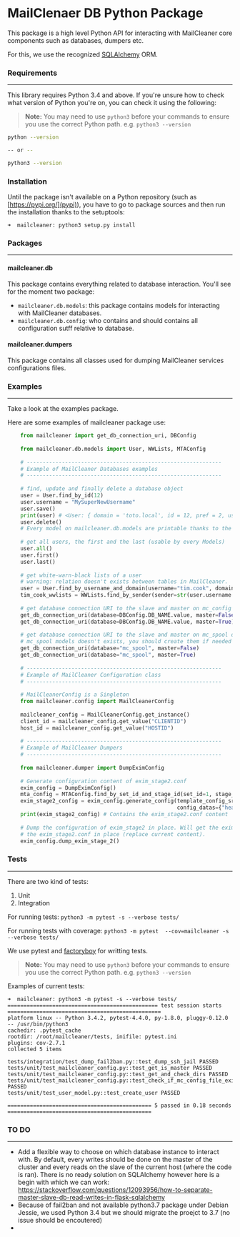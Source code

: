 # MailClenaer DB Python Package

This package is a high level Python API for interacting with MailCleaner core components such as databases, dumpers etc.

For this, we use the recognized [SQLAlchemy](https://www.sqlalchemy.org/) ORM.

### Requirements

---

This library requires Python 3.4 and above. If you're unsure how to check what version of Python you're on, you can check it using the following:

> **Note:** You may need to use `python3` before your commands to ensure you use the correct Python path. e.g. `python3 --version`

```bash
python --version

-- or --

python3 --version
```

### Installation

Until the package isn't available on a Python repository (such as [https://pypi.org/](pypi)), you have to go to package
sources and then run the installation thanks to the setuptools:

```shell
➜  mailcleaner: python3 setup.py install
```

### Packages

---

#### mailcleaner.db

This package contains everything related to database interaction. You'll see for the moment two package:

- ``mailcleaner.db.models``: this package contains models for interacting with MailCleaner databases.
- ``mailcleaner.db.config``: who contains and should contains all configuration sutff relative to database.

#### mailcleaner.dumpers

This package contains all classes used for dumping MailCleaner services configurations files.

### Examples

---
Take a look at the examples package.

Here are some examples of mailcleaner package use:

```python
    from mailcleaner import get_db_connection_uri, DBConfig
    
    from mailcleaner.db.models import User, WWLists, MTAConfig
    
    # -------------------------------------------------------------
    # Example of MailCleaner Databases examples
    # -------------------------------------------------------------
    
    # find, update and finally delete a database object
    user = User.find_by_id(12)
    user.username = "MySuperNewUsername"
    user.save()
    print(user) # <User: { domain = 'toto.local', id = 12, pref = 2, username = 'MySuperNewUsername'}>
    user.delete()
    # Every model on mailcleaner.db.models are printable thanks to the method __repr__ of BaseModel
    
    # get all users, the first and the last (usable by every Models)
    user.all()
    user.first()
    user.last()
    
    # get white-warn-black lists of a user
    # warning: relation doesn't exists between tables in MailCleaner.
    user = User.find_by_username_and_domain(username="tim.cook", domain="apple.ch")
    tim_cook_wwlists = WWLists.find_by_sender(sender=str(user.username + user.domain))
    
    # get database connection URI to the slave and master on mc_config db
    get_db_connection_uri(database=DBConfig.DB_NAME.value, master=False)
    get_db_connection_uri(database=DBConfig.DB_NAME.value, master=True)
    
    # get database connection URI to the slave and master on mc_spool db
    # mc_spool models doesn't exists, you should create them if needed
    get_db_connection_uri(database="mc_spool", master=False)
    get_db_connection_uri(database="mc_spool", master=True)
    
    # -------------------------------------------------------------
    # Example of MailCleaner Configuration class
    # -------------------------------------------------------------
    
    # MailCleanerConfig is a Singleton
    from mailcleaner.config import MailCleanerConfig
    
    mailcleaner_config = MailCleanerConfig.get_instance()
    client_id = mailcleaner_config.get_value("CLIENTID")
    host_id = mailcleaner_config.get_value("HOSTID")
    
    # -------------------------------------------------------------
    # Example of MailCleaner Dumpers
    # -------------------------------------------------------------
    
    from mailcleaner.dumper import DumpEximConfig
    
    # Generate configuration content of exim_stage2.conf
    exim_config = DumpEximConfig()
    mta_config = MTAConfig.find_by_set_id_and_stage_id(set_id=1, stage_id=2)
    exim_stage2_config = exim_config.generate_config(template_config_src_file="etc/exim/exim_stage2.conf_template",
                                                     config_datas={"header_txt": mta_config.header_txt})
    print(exim_stage2_config) # Contains the exim_stage2.conf content
    
    # Dump the configuration of exim_stage2 in place. Will get the exim_stage2.conf_template and write
    # the exim_stage2.conf in place (replace current content).
    exim_config.dump_exim_stage_2()
```

### Tests
---

There are two kind of tests:

1) Unit
2) Integration

For running tests: ``python3 -m pytest -s --verbose tests/``

For running tests with coverage: ``python3 -m pytest  --cov=mailcleaner -s --verbose tests/``

We use pytest and [factoryboy](https://factoryboy.readthedocs.io/en/latest/introduction.html) for writting tests.

> **Note:** You may need to use `python3` before your commands to ensure you use the correct Python path. e.g. `python3 --version`


Examples of current tests:

```shell
➜  mailcleaner: python3 -m pytest -s --verbose tests/
=============================================== test session starts ================================================
platform linux -- Python 3.4.2, pytest-4.4.0, py-1.8.0, pluggy-0.12.0 -- /usr/bin/python3
cachedir: .pytest_cache
rootdir: /root/mailcleaner/tests, inifile: pytest.ini
plugins: cov-2.7.1
collected 5 items

tests/integration/test_dump_fail2ban.py::test_dump_ssh_jail PASSED
tests/unit/test_mailcleaner_config.py::test_get_is_master PASSED
tests/unit/test_mailcleaner_config.py::test_get_and_check_dirs PASSED
tests/unit/test_mailcleaner_config.py::test_check_if_mc_config_file_exists PASSED
tests/unit/test_user_model.py::test_create_user PASSED

============================================= 5 passed in 0.18 seconds =============================================
```

### TO DO
---

* Add a flexible way to choose on which database instance to interact with. By default, every writes should be done on
the master of the cluster and every reads on the slave of the current host (where the code is ran). There is no ready solution
on SQLAlchemy however here is a begin with which we can work: https://stackoverflow.com/questions/12093956/how-to-separate-master-slave-db-read-writes-in-flask-sqlalchemy
* Because of fail2ban and not available python3.7 package under Debian Jessie, we used Python 3.4 but we should migrate the proejct to 3.7
(no issue should be encoutered)
*
